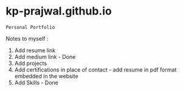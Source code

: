 # kp-prajwal.github.io
```
Personal Portfolio
```
Notes to myself : 

1. Add resume link
2. Add medium link - Done
3. Add projects
4. Add certifications in place of contact - add resume in pdf format embedded in the website
5. Add Skills - Done
